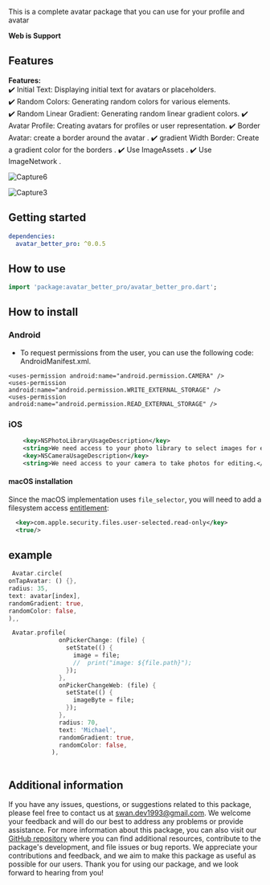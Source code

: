 This is a complete avatar package that you can use for your profile and avatar

**Web is Support** 

## Features

**Features:**  
✔️ Initial Text: Displaying initial text for avatars or placeholders.  
✔️ Random Colors: Generating random colors for various elements.  
✔️ Random Linear Gradient: Generating random linear gradient colors.
✔️ Avatar Profile: Creating avatars for profiles or user representation.
✔️ Border Avatar: create a border around the avatar .
✔️ gradient Width Border: Create a gradient color for the borders .
✔️ Use ImageAssets .
✔️ Use ImageNetwork .

![Capture6](https://github.com/SwanFlutter/avatar_better_pro/assets/151648897/ab0394e0-8cb4-4093-861f-c4a8563aff59)

![Capture3](https://github.com/SwanFlutter/avatar_better_pro/assets/151648897/5b229562-fb6d-40fc-a3aa-0655284c3968)




## Getting started

```yaml
dependencies:
  avatar_better_pro: ^0.0.5
```

## How to use

```dart
import 'package:avatar_better_pro/avatar_better_pro.dart';

```

## How to install

### Android

- To request permissions from the user, you can use the following code: AndroidManifest.xml.

```
<uses-permission android:name="android.permission.CAMERA" />
<uses-permission android:name="android.permission.WRITE_EXTERNAL_STORAGE" />
<uses-permission android:name="android.permission.READ_EXTERNAL_STORAGE" />

```


### iOS

```xml
    <key>NSPhotoLibraryUsageDescription</key>
    <string>We need access to your photo library to select images for editing.</string>
    <key>NSCameraUsageDescription</key>
    <string>We need access to your camera to take photos for editing.</string>
```


#### macOS installation

Since the macOS implementation uses `file_selector`, you will need to
add a filesystem access
[entitlement](https://docs.flutter.dev/platform-integration/macos/building#entitlements-and-the-app-sandbox):
```xml
  <key>com.apple.security.files.user-selected.read-only</key>
  <true/>
```

## example

```dart
 Avatar.circle(
onTapAvatar: () {},
radius: 35,
text: avatar[index],
randomGradient: true,
randomColor: false,
),,
```

```dart
 Avatar.profile(
              onPickerChange: (file) {
                setState(() {
                  image = file;
                  //  print("image: ${file.path}");
                });
              },
              onPickerChangeWeb: (file) {
                setState(() {
                  imageByte = file;
                });
              },
              radius: 70,
              text: 'Michael',
              randomGradient: true,
              randomColor: false,
            ),
                          
```



## Additional information

If you have any issues, questions, or suggestions related to this package, please feel free to contact us at [swan.dev1993@gmail.com](mailto:swan.dev1993@gmail.com). We welcome your feedback and will do our best to address any problems or provide assistance.
For more information about this package, you can also visit our [GitHub repository](https://github.com/SwanFlutter/avatar_better_pro) where you can find additional resources, contribute to the package's development, and file issues or bug reports. We appreciate your contributions and feedback, and we aim to make this package as useful as possible for our users.
Thank you for using our package, and we look forward to hearing from you!

